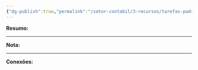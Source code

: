 ```yaml
---
{"dg-publish":true,"permalink":"/setor-contabil/3-recursos/tarefas-padrao/registrar-conferir-nse-prestadora/","dgPassFrontmatter":true,"created":"2025-06-05T23:14:08.561-03:00","updated":"2025-06-05T23:21:06.990-03:00"}
---
```


**Resumo:** 


---

**Nota:**

---

**Conexões:**

